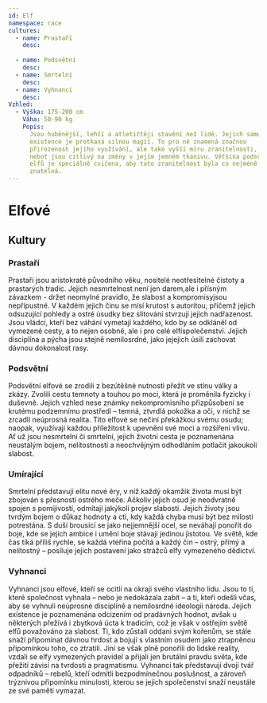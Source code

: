 ```yaml
---
id: Elf
namespace: race
cultures:
  - name: Prastaří
    desc:
      
  - name: Podsvětní
    desc:
  - name: Smrtelní
    desc:
  - name: Vyhnanci
    desc:
Vzhled:
  - Výška: 175-200 cm
    Váha: 50-90 kg
    Popis: 
      Jsou huběnější, lehčí a atletičtěji stavění než lidé. Jejich samotná 
      existence je protkaná silnou magií. To pro ně znamená značnou 
      přirozenost jejího využívání, ale také vyšší míru zranitelnosti, 
      neboť jsou citlivý na změny v jejím jemném tkanivu. Většina podsvětních
      elfů je speciálně cvičena, aby tato zranitelnost byla co nejméně 
      znatelná.
---
```

# Elfové

## Kultury
### Prastaří
Prastaří jsou aristokraté původního věku, nositelé neotřesitelné čistoty a prastarých tradic. Jejich nesmrtelnost není jen darem,ale i přísným závazkem - držet neomylné pravidlo, že slabost a kompromisyjsou nepřípustné. V každém jejich činu se mísí krutost s autoritou, přičemž  jejich odsuzující pohledy a ostré úsudky bez slitování stvrzují jejich  nadřazenost. Jsou vládci, kteří bez váhání vymetají každého, kdo by se  odkláněl od vymezené cesty, a to nejen osobně, ale i pro celé elfíspolečenství. Jejich disciplína a pýcha jsou stejně nemilosrdné, jako jejejich úsilí zachovat dávnou dokonalost rasy.

### Podsvětní
Podsvětní elfové se zrodili z bezútěšné nutnosti přežít ve stínu
války a zkázy. Zvolili cestu temnoty a touhou po moci, která je proměnila 
fyzicky i duševně. Jejich vzhled nese známky nekompromisního přizpůsobení 
se krutému podzemnímu prostředí – temná, ztvrdlá pokožka a oči, 
v nichž se zrcadlí neúprosná realita. Tito elfové se nečiní překážkou 
svému osudu; naopak, využívají každou příležitost k upevnění své moci a 
rozšíření vlivu. Ať už jsou nesmrtelní či smrtelní, jejich životní cesta 
je poznamenána neustálým bojem, nelítostností a neochvějným odhodláním 
potlačit jakoukoli slabost.

### Umírající
Smrtelní představují elitu nové éry, v níž každý okamžik života musí být 
zbojován s přesností ostrého meče. Ačkoliv jejich osud je neodvratně 
spojen s pomíjivostí, odmítají jakýkoli projev slabosti. Jejich životy 
jsou tvrdým bojem o důkaz hodnoty a cti, kdy každá chyba musí být bez 
milosti potrestána. S duší brousící se jako nejjemnější ocel, se neváhají
ponořit do boje, kde se jejich ambice i umění boje stávají jedinou 
jistotou. Ve světě, kde čas tiká příliš rychle, se každá vteřina počítá 
a každý čin – ostrý, přímý a nelítostný – posiluje jejich postavení jako
strážců elfy vymezeného dědictví.

### Vyhnanci
Vyhnanci jsou elfové, kteří se ocitli na okraji svého vlastního lidu. 
Jsou to ti, které společnost vyhnala – nebo je nedokázala zabít – a ti, 
kteří odešli včas, aby se vyhnuli neúprosné disciplíně a nemilosrdné 
ideologii národa. Jejich existence je poznamenána odcizením od pradávných
hodnot, avšak u některých přežívá i zbytková úcta k tradicím, což je však
v ostřejím světě elfů považováno za slabost. Ti, kdo zůstali oddani svým
kořenům, se stále snaží připomínat dávnou hrdost a bojují s vlastním 
osudem jako ztrapněnou připomínkou toho, co ztratili. Jiní se však plně 
ponořili do lidské reality, vzdali se elfy vymezených pravidel a přijali 
jen brutální pravdu světa, kde přežití závisí na tvrdosti a pragmatismu. 
Vyhnanci tak představují dvojí tvář odpadníků – rebelů, kteří odmítli
bezpodmínečnou poslušnost, a zároveň trýznivou připomínku minulosti, 
kterou se jejich společenství snaží neustále ze své paměti vymazat.

